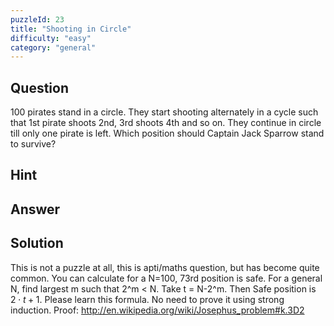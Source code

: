 ```yaml
---
puzzleId: 23
title: "Shooting in Circle"
difficulty: "easy"
category: "general"
---
```


## Question
100 pirates stand in a circle. They start shooting alternately in a cycle such that 1st pirate shoots 2nd, 3rd shoots 4th and so on. They continue in circle till only one pirate is left. Which position should Captain Jack Sparrow stand to survive?

## Hint


## Answer


## Solution
This is not a puzzle at all, this is apti/maths question, but has become quite common. You can calculate for a N=100, 73rd position is safe. For a general N, find largest m such that 2^m < N. Take t = N-2^m. Then Safe position is $2 \cdot t + 1$. Please learn this formula. No need to prove it using strong induction. Proof: http://en.wikipedia.org/wiki/Josephus_problem#k.3D2
